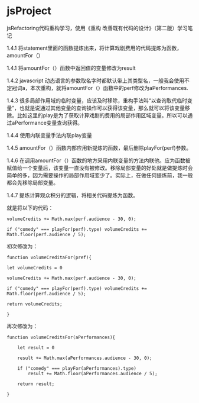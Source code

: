 # jsProject
jsRefactoring代码重构学习，使用《重构 改善既有代码的设计》（第二版）学习笔记

1.4.1 将statement里面的函数提炼出来，将计算戏剧费用的代码提炼为函数，amountFor（）

1.4.1 将amountFor（）函数中返回值的变量修改为result

1.4.2 javascript 动态语言的参数取名字时都默认带上其类型名，一般我会使用不定冠词a，本次重构，就将amountFor（）函数中的perf修改为aPerformances.

1.4.3 很多局部作用域的临时变量，应该及时移除，重构手法叫“以查询取代临时变量”，也就是说通过其他变量的查询操作可以获得该变量，那么就可以将该变量移除。比如这里的play是为了获取计算戏剧的费用的局部作用区域变量。所以可以通过aPerformance变量查询获得。

1.4.4 使用内联变量手法内联play变量

1.4.5 amountFor（）函数内部应用新提炼的函数，最后删除playFor(perf)参数。

1.4.6 在调用amountFor（）函数的地方采用内联变量的方法内联他。应为函数被赋值给一个变量后，该变量一直没有被修改。移除局部变量的好处就是做提炼时会简单的多，因为需要操作的局部作用域变少了。实际上，在做任何提炼前，我一般都会先移除局部变量。

1.4.7 提炼计算观众积分的逻辑，将相关代码提炼为函数。

就是将以下的代码：

```
volumeCredits += Math.max(perf.audience - 30, 0);

if ("comedy" === playFor(perf).type) volumeCredits += Math.floor(perf.audience / 5);
```

初次修改为：
```
function volumeCreditaFor(pref){

let volumeCredits = 0

volumeCredits += Math.max(perf.audience - 30, 0);

if ("comedy" === playFor(perf).type) volumeCredits += Math.floor(perf.audience / 5);

return volumeCredits;

}

```


再次修改为：
```
function volumeCreditsFor(aPerformances){

    let result = 0

    result += Math.max(aPerformances.audience - 30, 0);

    if ("comedy" === playFor(aPerformances).type) 
        result += Math.floor(aPerformances.audience / 5);

    return result;

}

